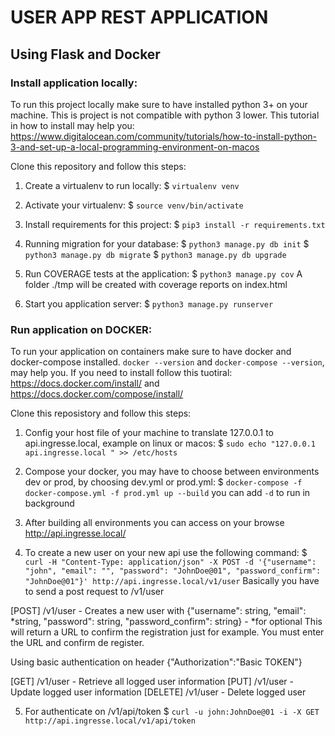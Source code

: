 # USER APP REST APPLICATION
##  Using Flask and Docker

### Install application locally:

To run this project locally make sure to have installed python 3+ on your machine. This is project is not compatible with python 3 lower. 
This tutorial in how to install may help you: https://www.digitalocean.com/community/tutorials/how-to-install-python-3-and-set-up-a-local-programming-environment-on-macos

Clone this repository and follow this steps:

1. Create a virtualenv to run locally:
$ `virtualenv venv`

2. Activate your virtualenv:
$ `source venv/bin/activate`

3. Install requirements for this project:
$ `pip3 install -r requirements.txt`

4. Running migration for your database:
$ `python3 manage.py db init`
$ `python3 manage.py db migrate`
$ `python3 manage.py db upgrade`

5. Run COVERAGE tests at the application:
$ `python3 manage.py cov`
A folder ./tmp will be created with coverage reports on index.html

6. Start you application server:
$ `python3 manage.py runserver`


### Run application on DOCKER:

To run your application on containers make sure to have docker and docker-compose installed. `docker --version` and `docker-compose --version`, may help you. 
If you need to install follow this tuotiral: https://docs.docker.com/install/ and https://docs.docker.com/compose/install/

Clone this reposistory and follow this steps:

1. Config your host file of your machine to translate 127.0.0.1 to api.ingresse.local, example on linux or macos:
$ `sudo echo "127.0.0.1   api.ingresse.local " >> /etc/hosts`

2. Compose your docker, you may have to choose between environments dev or prod, by choosing dev.yml or prod.yml:
$ `docker-compose -f docker-compose.yml -f prod.yml up --build` you can add `-d` to run in background

3. After building all environments you can access on your browse http://api.ingresse.local/

4. To create a new user on your new api use the following command: 
$ `curl -H "Content-Type: application/json" -X POST -d '{"username": "john", "email": "", "password": "JohnDoe@01", "password_confirm": "JohnDoe@01"}' http://api.ingresse.local/v1/user`
Basically you have to send a post request to /v1/user 

[POST] /v1/user - Creates a new user with {"username": string, "email": *string, "password": string, "password_confirm": string} - *for optional 
This will return a URL to confirm the registration just for example. You must enter the URL and confirm de register. 

Using basic authentication on header {"Authorization":"Basic TOKEN"}

[GET] /v1/user - Retrieve all logged user information
[PUT] /v1/user - Update logged user information
[DELETE] /v1/user - Delete logged user

5. For authenticate on /v1/api/token
$ `curl -u john:JohnDoe@01 -i -X GET http://api.ingresse.local/v1/api/token`